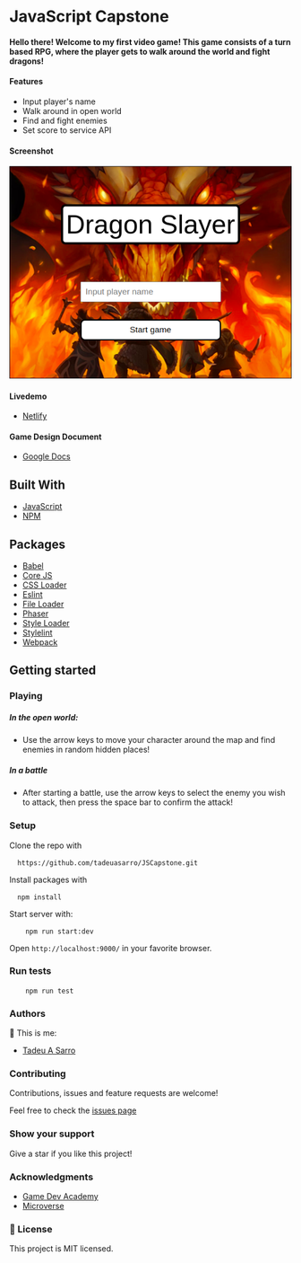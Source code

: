 # JavaScript Capstone

#### Hello there! Welcome to my first video game! This game consists of a turn based RPG, where the player gets to walk around the world and fight dragons!

#### Features
- Input player's name
- Walk around in open world
- Find and fight enemies
- Set score to service API

#### Screenshot

![screenshot](dist/screenshot.png)

#### Livedemo

- [Netlify](https://relaxed-leakey-500f5c.netlify.app/)

#### Game Design Document

- [Google Docs](https://docs.google.com/document/d/1GLcpJxP0M5cHwXf-yC_D5HH3tL8cHOpvj0sXMWkMjpU/edit?usp=sharing)

## Built With

- [JavaScript](https://www.javascript.com/)
- [NPM](https://www.npmjs.com/)

## Packages
- [Babel](https://babeljs.io/)
- [Core JS](https://www.npmjs.com/package/core-js)
- [CSS Loader](https://webpack.js.org/loaders/css-loader/)
- [Eslint](https://eslint.org/)
- [File Loader](https://webpack.js.org/loaders/file-loader/)
- [Phaser](https://phaser.io/)
- [Style Loader](https://webpack.js.org/loaders/style-loader/)
- [Stylelint](https://stylelint.io/)
- [Webpack](https://webpack.js.org/)

## Getting started

### Playing

##### In the open world:
- Use the arrow keys to move your character around the map and find enemies in random hidden places!

##### In a battle
- After starting a battle, use the arrow keys to select the enemy you wish to attack, then press the space bar to confirm the attack!

### Setup

Clone the repo with

```
  https://github.com/tadeuasarro/JSCapstone.git
```

Install packages with

```
  npm install
```

Start server with:

```
    npm run start:dev
```

Open `http://localhost:9000/` in your favorite browser.

### Run tests

```
    npm run test
```

### Authors

👤 This is me:

- [Tadeu A Sarro](https://tadeuasarro.me)


### Contributing

Contributions, issues and feature requests are welcome!

Feel free to check the [issues page](https://github.com/tadeuasarro/JSCapstone/issues)


### Show your support

Give a star if you like this project!

### Acknowledgments

- [Game Dev Academy](https://gamedevacademy.org/)
- [Microverse](https://www.microverse.org/)

### 📝 License

This project is MIT licensed.